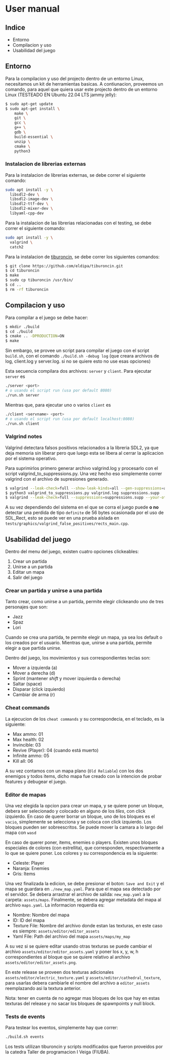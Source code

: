 # User manual

## Indice

- Entorno
- Compilacion y uso
- Usabilidad del juego

## Entorno

Para la compilacion y uso del projecto dentro de un entorno Linux, necesitamos un kit de herramientas basicas. A contiunacion,
proveemos un comando, para aquel que quiera usar este projecto dentro de un entorno Linux (TESTEADO EN Ubuntu 22.04 LTS jammy jelly):

```bash
$ sudo apt-get update
$ sudo apt-get install \
    make \
    git \
    gcc \
    g++ \
    gdb \
    build-essential \
    unzip \
    cmake \
    python3
```

### Instalacion de librerias externas

Para la instalacion de librerias externas, se debe correr el siguiente comando:

```bash
sudo apt install -y \
  libsdl2-dev \
  libsdl2-image-dev \
  libsdl2-ttf-dev \
  libsdl2-mixer-dev \
  libyaml-cpp-dev
```

Para la instalacion de las librerias relacionadas con el testing, se debe correr el siguiente comando:

```bash
sudo apt install -y \
  valgrind \
  catch2
```

Para la instalacion de [tiburoncin](https://github.com/eldipa/tiburoncin), se debe correr los siguientes comandos:

```bash
$ git clone https://github.com/eldipa/tiburoncin.git
$ cd tiburoncin
$ make
$ sudo cp tiburoncin /usr/bin/
$ cd ..
$ rm -rf tiburoncin
```

## Compilacion y uso

Para compilar a el juego se debe hacer:

```bash
$ mkdir ./build
$ cd ./build
$ cmake .. -DPRODUCTION=ON
$ make
```

Sin embargo, se provee un script para compilar el juego con el script `build.sh`, con el comando `./build.sh -debug log` (que creara archivos de log, client.log y server.log. si no se quiere esto no use esas opciones)

Esta secuencia compilara dos archivos: `server` y `client`. Para ejecutar `server` es

```bash
./server <port>
# o usando el script run (usa por default 8080)
./run.sh server
```

Mientras que, para ejecutar uno o varios `client` es

```bash
./client <servname> <port>
# o usando el script run (usa por default localhost:8080)
./run.sh client
```

### Valgrind notes

Valgrind detectara falsos positivos relacionados a la libreria SDL2, ya que deja memoria sin liberar
pero que luego esta se libera al cerrar la aplicacion por el sistema operativo.

Para suprimirlos primero generar archivo valgrind.log y procesarlo con el script valgrind_to_suppressions.py. Una
vez hecho eso simplemente correr valgrind con el archivo de supresiones generado.

```bash
$ valgrind --leak-check=full --show-leak-kinds=all --gen-suppressions=all --log-file=valgrind.log ./program
$ python3 valgrind_to_suppressions.py valgrind.log suppressions.supp
$ valgrind --leak-check=full --suppressions=suppressions.supp --your-other-flags ./program
```

A su vez dependiendo del sistema en el que se corra el juego puede **o no** detectar una perdida de tipo `definite` de 56 bytes ocasionada por el uso de SDL_Rect, esto se puede ver en una prueba aislada en `tests/graphics/valgrind_false_positives/rects_main.cpp`.

## Usabilidad del juego

Dentro del menu del juego, existen cuatro opciones clickeables:

1. Crear un partida
2. Unirse a un partida
3. Editar un mapa
4. Salir del juego

### Crear un partida y unirse a una partida

Tanto crear, como unirse a un partida, permite elegir clickeando uno de tres personajes que son:

- Jazz
- Spaz
- Lori

Cuando se crea una partida, te permite elegir un mapa, ya sea los default o los creados por el usuario. Mientras que,
unirse a una partida, permite elegir a que partida unirse.

Dentro del juego, los movimientos y sus correspondientes teclas son:

- Mover a izquierda (a)
- Mover a derecha (d)
- Sprint (mantener _shift_ y mover izquierda o derecha)
- Saltar (space)
- Disparar (click izquierdo)
- Cambiar de arma (r)

### Cheat commands

La ejecucion de los `cheat commands` y su correspondecia, en el teclado, es la siguiente:

- Max ammo: 01
- Max health: 02
- Invincible: 03
- Revive (Player): 04 (cuando está muerto)
- Infinite ammo: 05
- Kill all: 06

A su vez contamos con un mapa plano (`Old Reliable`) con los dos enemigos y todos items, dicho mapa fue creado con la intencion de probar features y debugear el juego.

### Editor de mapas

Una vez elegida la opcion para crear un mapa, y se quiere poner un bloque, debera ser selecionado y colocado en
alguno de los _tiles_, con click izquierdo. En caso de querer borrar un bloque, uno de los bloques es el `vacio`,
simplemente se selecciona y se coloca con click izquierdo. Los bloques pueden ser sobreescritos. Se puede mover la camara a lo largo del mapa con `wasd`

En caso de querer poner, items, enemies o players. Existen unos bloques especiales de colores (con estrellita), que corresponden,
respectivamente a lo que se quiere poner. Los colores y su correspondencia es la siguiente:

- Celeste: Player
- Naranja: Enemies
- Gris: Items

Una vez finalizada la edicion, se debe presionar el boton: `Save and Exit` y el mapa se guardara en `./new_map.yaml`. Para que el mapa sea detectado por el servidor.
Se debera arrastrar el archivo de salida: `new_map.yaml` a la carpeta: `assets/maps`. Finalmente, se debera agregar
metadata del mapa al archivo `maps.yaml`. La informacion requerdia es:

- Nombre: Nombre del mapa
- ID: ID del mapa
- Texture File: Nombre del archivo donde estan las texturas, en este caso es siempre: `assets/editor/editor_assets`
- Yaml File: Path del archivo del mapa `assets/maps/my_map`

A su vez si se quiere editar usando otras texturas se puede cambiar el archivo `assets/editor/editor_assets.yaml` y poner los x, y, w, h correspondientes al bloque que se quiere relativo al archivo `assets/editor/editor_assets.png`.

En este release se proveen dos texturas adicionales `assets/editor/electric_texture.yaml` y `assets/editor/cathedral_texture`, para usarlas debera cambiarle el nombre del archivo a `editor_assets` reemplazando asi la textura anterior.

Nota: tener en cuenta de no agregar mas bloques de los que hay en estas texturas del release y no sacar los bloques de spawnpoints y null block.

### Tests de events

Para testear los eventos, simplemente hay que correr:

```bash
./build.sh events
```

Los tests utilizan tiburoncin y scripts modificados que fueron proveidos por la catedra Taller de programacion I
Veiga (FIUBA).
